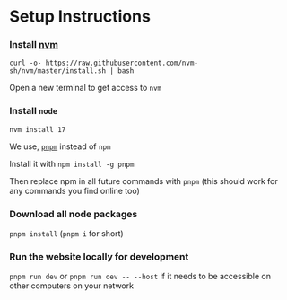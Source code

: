 # Setup Instructions
### Install [nvm](https://github.com/nvm-sh/nvm)
`curl -o- https://raw.githubusercontent.com/nvm-sh/nvm/master/install.sh | bash`

Open a new terminal to get access to `nvm`

### Install `node`
`nvm install 17`

We use, [`pnpm`](https://github.com/pnpm/pnpm) instead of `npm`

Install it with `npm install -g pnpm`

Then replace npm in all future commands with `pnpm` (this should work for any commands you find online too)

### Download all node packages
`pnpm install` (`pnpm i` for short)

### Run the website locally for development
`pnpm run dev` or `pnpm run dev -- --host` if it needs to be accessible on other computers on your network